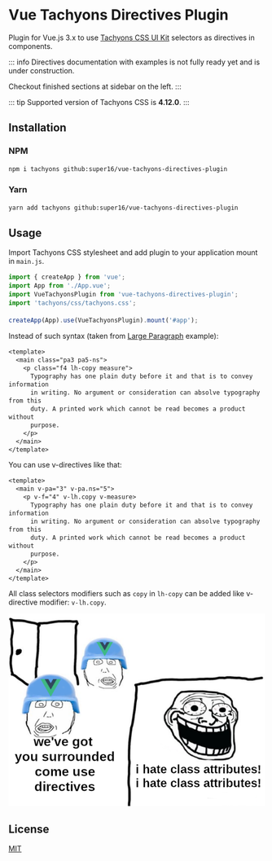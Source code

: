 <script setup>
import LargeParagraph from './components/LargeParagraph.vue';
</script>

# Vue Tachyons Directives Plugin

Plugin for Vue.js 3.x to use [Tachyons CSS UI Kit](https://tachyons.io/)
selectors as directives in components. 

::: info
Directives documentation with examples is not fully ready yet and is under construction.

Checkout finished sections at sidebar on the left. 
:::

::: tip
Supported version of Tachyons CSS is **4.12.0**.
:::

## Installation

### NPM

```sh
npm i tachyons github:super16/vue-tachyons-directives-plugin
```

### Yarn

```sh
yarn add tachyons github:super16/vue-tachyons-directives-plugin
```

## Usage

Import Tachyons CSS stylesheet and add plugin to your application mount in `main.js`.

```js
import { createApp } from 'vue';
import App from './App.vue';
import VueTachyonsPlugin from 'vue-tachyons-directives-plugin';
import 'tachyons/css/tachyons.css';

createApp(App).use(VueTachyonsPlugin).mount('#app');
```

Instead of such syntax (taken from
[Large Paragraph](https://tachyons.io/components/text/large-paragraph/index.html)
example):

```vue
<template>
  <main class="pa3 pa5-ns">
    <p class="f4 lh-copy measure">
      Typography has one plain duty before it and that is to convey information
      in writing. No argument or consideration can absolve typography from this
      duty. A printed work which cannot be read becomes a product without
      purpose.
    </p>
  </main>
</template>
```

You can use v-directives like that:

```vue
<template>
  <main v-pa="3" v-pa.ns="5">
    <p v-f="4" v-lh.copy v-measure>
      Typography has one plain duty before it and that is to convey information
      in writing. No argument or consideration can absolve typography from this
      duty. A printed work which cannot be read becomes a product without
      purpose.
    </p>
  </main>
</template>
```

<LargeParagraph />

All class selectors modifiers such as `copy` in `lh-copy` can be added like
v-directive modifier: `v-lh.copy`.

![Stupid picture](/stupid-picture.png)

## License

[MIT](https://github.com/super16/vue-tachyons-directives-plugin/blob/main/LICENSE)
